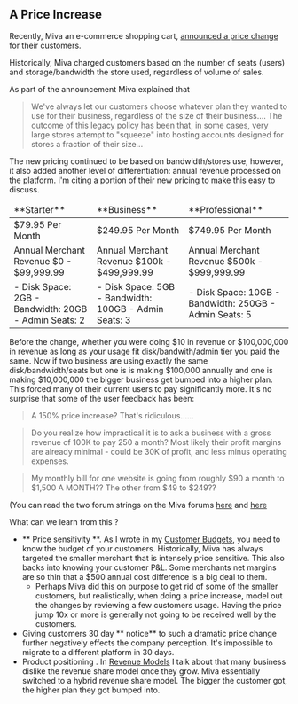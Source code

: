 ## A Price Increase 

Recently, Miva an e-commerce shopping cart, [announced a price change](http://www.miva.com/miva-pricing-update) for their customers. 

Historically, Miva charged customers based on the number of seats (users) and storage/bandwidth the store used, regardless of volume of sales.

As part of the announcement Miva explained that
> We've always let our customers choose whatever plan they wanted to use for their business, regardless of the size of their business.... The outcome of this legacy policy has been that, in some cases, very large stores attempt to "squeeze" into hosting accounts designed for stores a fraction of their size...

The new pricing continued to be based on bandwidth/stores use, however, it also added another level of differentiation: annual revenue processed on the platform.  I'm citing a portion of their new pricing to make this easy to discuss.

<table>
<thead>
<tr>
  <td> **Starter** </td>
  <td> **Business** </td>
  <td> **Professional** </td>
</tr>
</thead>
<tbody>
<tr>
<td>$79.95 Per Month</td>
<td>$249.95 Per Month</td>
<td>$749.95 Per Month</td>
</tr>
<tr>
	<td>Annual Merchant Revenue $0 - $99,999.99</td>
	<td>Annual Merchant Revenue $100k - $499,999.99</td>
	<td>Annual Merchant Revenue $500k - $999,999.99</td>    
</tr>
<tr>
<td>
- Disk Space: 2GB
- Bandwidth: 20GB
- Admin Seats: 2
</td>
<td>
 - Disk Space: 5GB
 - Bandwidth: 100GB
 - Admin Seats: 3
 </td>
<td>
 - Disk Space: 10GB
 - Bandwidth: 250GB
 - Admin Seats: 5
</td>    
</tr>
</tbody>
</table>

Before the change, whether you were doing $10 in revenue or $100,000,000 in revenue as long as your usage fit disk/bandwith/admin tier you paid the same. Now if two business are using exactly the same disk/bandwidth/seats but one is is making $100,000 annually and one is making $10,000,000 the bigger business get bumped into a higher plan. This forced many of their current users to pay significantly more. It's no surprise that some of the user feedback has been:

> A 150% price increase? That's ridiculous......  

>  Do you realize how impractical it is to ask a business with a gross revenue of 100K to pay 250 a month? Most likely their profit margins are already minimal - could be 30K of profit, and less minus operating expenses.

> My monthly bill for one website is going from roughly $90 a month to $1,500 A MONTH?? The other from $49 to $249?? 

(You can read the two forum strings on the Miva forums [here](http://extranet.miva.com/forums/showthread.php?116875-Update-on-Pricing-from-Miva-Inc/) and [here](http://extranet.miva.com/forums/showthread.php?116852-New-Pricing/ )

What can we learn from this ?

- ** Price sensitivity **. As I wrote in my [Customer Budgets](/3_Budgets/), you need to know the budget of your customers. Historically, Miva has always targeted the smaller merchant that is intensely price sensitive.  This also backs into knowing your customer P&L. Some merchants net margins are so thin that a $500 annual cost difference is a big deal to them.
	- Perhaps Miva did this on purpose to get rid of some of the smaller customers, but realistically, when doing a price increase, model out the changes by reviewing a few customers usage. Having the price jump 10x or more is generally not going to be received well by the customers. 
- Giving customers 30 day ** notice** to such a dramatic price change further negatively effects the company perception. It's impossible to migrate to a different platform in 30 days.
- Product positioning . In [Revenue Models](/4_Models/) I talk about that many business dislike the revenue share model once they grow. Miva essentially switched to a hybrid revenue share model. The bigger the customer got, the higher plan they got bumped into.

